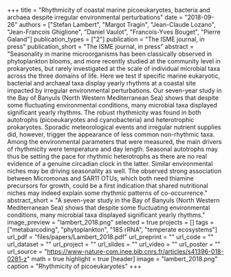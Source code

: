 +++
title = "Rhythmicity of coastal marine picoeukaryotes, bacteria and archaea despite irregular environmental perturbations"
date = "2018-09-26"
authors = ["Stefan Lambert", "Margot Tragin",  "Jean-Claude Lozano",  "Jean-Francois Ghiglione", "Daniel Vaulot",  "Francois-Yves Bouget",  "Pierre Galand"]
publication_types = ["2"]
publication = "The ISME journal, in press"
publication_short = "The ISME journal, in press"
abstract = "Seasonality in marine microorganisms has been classically observed in phytoplankton blooms, and more recently studied at the community level in prokaryotes, but rarely investigated at the scale of individual microbial taxa across the three domains of life. Here we test if specific marine eukaryotic, bacterial and archaeal taxa display yearly rhythms at a coastal site impacted by irregular environmental perturbations. Our seven-year study in the Bay of Banyuls (North Western Mediterranean Sea) shows that despite some fluctuating environmental conditions, many microbial taxa displayed significant yearly rhythms. The robust rhythmicity was found in both autotrophs (picoeukaryotes and cyanobacteria) and heterotrophic prokaryotes. Sporadic meteorological events and irregular nutrient supplies did, however, trigger the appearance of less common non-rhythmic taxa. Among the environmental parameters that were measured, the main drivers of rhythmicity were temperature and day length. Seasonal autotrophs may thus be setting the pace for rhythmic heterotrophs as there are no real evidence of a genuine circadian clock in the latter. Similar environmental niches may be driving seasonality as well. The observed strong association between Micromonas and SAR11 OTUs, which both need thiamine precursors for growth, could be a first indication that shared nutritional niches may indeed explain some rhythmic patterns of co-occurrence."
abstract_short = "A seven-year study in the Bay of Banyuls (North Western Mediterranean Sea) shows that despite some fluctuating environmental conditions, many microbial taxa displayed significant yearly rhythms."
image_preview = "lambert_2018.png"
selected = true
projects = []
tags = ["metabarcoding", "phytoplankton", "18S rRNA", "temperate ecosystems"]
url_pdf = "files/papers/Lambert_2018.pdf"
url_preprint = ""
url_code = ""
url_dataset = ""
url_project = ""
url_slides = ""
url_video = ""
url_poster = ""
url_source = "https://www-nature-com.inee.bib.cnrs.fr/articles/s41396-018-0281-z"
math = true
highlight = true
[header]
image = "lambert_2018.png"
caption = "Rhythmicity of picoeukaryotes"
+++

